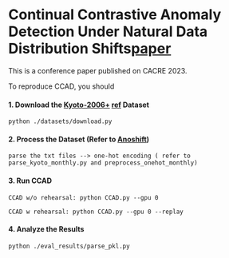 # Continual Contrastive Anomaly Detection Under Natural Data Distribution Shifts[paper](https://ieeexplore.ieee.org/document/10208545)
This is a conference paper published on CACRE 2023.

To reproduce CCAD, you should

#### 1. Download the [Kyoto-2006+](http://www.takakura.com/Kyoto_data/new_data201704/) [ref](https://citeseerx.ist.psu.edu/document?repid=rep1&type=pdf&doi=7e5d5b3c53aec8ec833347001305d1b933c13a9a#page=32) Dataset

```
python ./datasets/download.py
```

#### 2. Process the Dataset (Refer to [Anoshift](https://proceedings.neurips.cc/paper_files/paper/2022/file/d3bcbcb2a7b0b4716bf24ce4b2ea8d60-Paper-Datasets_and_Benchmarks.pdf))

```
parse the txt files --> one-hot encoding ( refer to parse_kyoto_monthly.py and preprocess_onehot_monthly)
```

#### 3. Run CCAD

```
CCAD w/o rehearsal: python CCAD.py --gpu 0 
```

```
CCAD w rehearsal: python CCAD.py --gpu 0 --replay 
```

#### 4. Analyze the Results

```
python ./eval_results/parse_pkl.py
```



